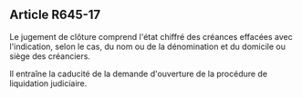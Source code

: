 Article R645-17
----
Le jugement de clôture comprend l'état chiffré des créances effacées avec
l'indication, selon le cas, du nom ou de la dénomination et du domicile ou siège
des créanciers.

Il entraîne la caducité de la demande d'ouverture de la procédure de liquidation
judiciaire.
